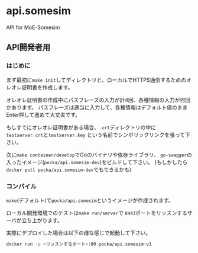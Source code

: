 # api.somesim
API for MoE-Somesim

## API開発者用

### はじめに
まず最初に`make init`してディレクトリと、ローカルでHTTPS通信するためのオレオレ証明書を作成します。

オレオレ証明書の作成中にパスフレーズの入力が計4回、各種情報の入力が何回かあります。
パスフレーズは適当に入力して、各種情報はデフォルト値のままEnter押して進めて大丈夫です。

もしすでにオレオレ証明書がある場合、`.crt`ディレクトリの中に
`testserver.crt`と`testserver.key`
という名前でシンボリックリンクを張って下さい。

次に`make container/develop`でGoのバイナリや依存ライブラリ、
`go-swagger`の入ったイメージ(`pocka/api.somesim-dev`)をビルドして下さい。
(もしかしたら`docker pull pocka/api.somesim-dev`でもできるかも)

### コンパイル
`make`(デフォルト)で`pocka/api.somesim`というイメージが作成されます。

ローカル開発環境でのテストは`make run/server`で
`8443`ポートをリッスンするサーバが立ち上がります。


実際にデプロイした場合は以下の様な感じで起動して下さい。

```sh
docker run -p <リッスンするポート>:80 pocka/api.somesim:v1
```
